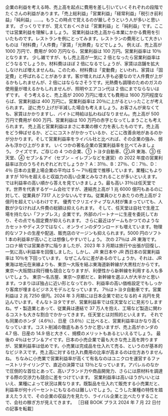 ###

企業の利益を考える時、売上高を起点に費用を差し引いていくそれぞれの段階でたくさんの利益があります。「売上総利益」「営業利益」「経常利益」「税引き前利益」「純利益」……。もうこの時点で覚えるのが厳しそうという人が多いと思います。
ざっくりですが、覚えておくべきは「営業利益」と「純利益」です。ここでは営業利益を理解しましょう。
営業利益は売上高から本業にかかる費用を引いたものです。レストランを例にとってみます。レストランの費用として大きいものは「材料費」「人件費」「家賃」「光熱費」などでしょう。
例えば、売上高が 1000 万円で、費用が 900 万円なら、営業利益は 100 万円。営業利益率は 10％となります。
少し雑ですが、もし売上高が一気に 2 倍となったら営業利益率はどうなるでしょうか。材料費はほぼ 2 倍になるでしょうが、家賃は店舗を拡大しなければ増えませんね。このため、材料費は「変動費」といわれ、家賃は「固定費」と呼ばれることがあります。客が増えれば人手も必要なので人件費が上がるかもしれませんが、2 倍にはならなさそうです。光熱費も調理のためのガスの使用量が増えるかもしれませんが、照明やエアコン代は 2 倍にまでならないはずです。
そう考えると、売上高が 2000 万円に増えても費用は 1600 万円程度ならば、営業利益は 400 万円に。営業利益率は 20％に上がるといったことが考えられます。
逆に売り上げが半減した場合も考えましょう。お客さんが来なくても、家賃はかかりますし、バイトに時給は払わねばなりません。売上高が 500 万円で費用が 600 万円、営業利益は 100 万円の赤字となってしまうことも考えられます。
売上高と営業利益はまさに本業の稼ぐ力を表したものです。売上高をどう伸ばせるか、どこにコストがかかっているか、どこに改善余地があるのかが分かります。そして営業利益率をライバル社と比べれば、その企業の強み、弱みも浮かび上がります。
いくつかの著名企業の営業利益率を比べてみましょう。
クイズです。ご存じの 4 つの企業、① トヨタ自動車、②JR 東海、③ 任天堂、④ セブン＆アイ（セブン − イレブンなどを運営）の 2022 年度の営業利益率は次のうちそれぞれどれでしょうか？
A：31％、B：27％、C：7％、D：4％
日本の主要上場企業の平均は 5 ～ 7％程度で推移しています。業種にもよりますが 10％を超えると収益力の高い企業とみなされることが多いといえます。
では利益率の高い順から答えを見ていきましょう。最も高い 31％は任天堂です。世界を代表するゲーム会社ですが、連結売上高が 1 兆 6000 億円もあるのに対して、従業員が 7317 人と少ないんですね。従業員ひとりあたりの売上高が 2 億円を超えているわけです。
優秀でクリエイティブな人材が集まっていても、人数が少なければ人件費の総額は抑えられます。
そして、任天堂は自社で生産工場を持たない「ファブレス」企業です。外部のパートナーに生産を委託しており、その点でも固定費が抑えられます。
さらに最近はゲームもかつてのようなカセットやディスクではなく、オンラインのダウンロードも増えています。物理的なソフトの生産や配送、販売店のマージンも抑えられます。5000 円のソフト 1 本の利益率が高いことは想像しやすいでしょう。
次の 27％は JR 東海です。コロナ禍では営業赤字に陥りましたが、2023 年 3 月期は旅行や出張が回復し、一気に高い利益率を回復しました。しかし、JR 東日本や JR 西日本の営業利益率は 10％を下回っています。
なぜこんなに差があるのでしょうか。それは、JR 東海は地元在来線よりも、東京～大阪を結ぶ東海道新幹線が大黒柱だからです。東京～大阪間は飛行機も競合となりますが、利便性から新幹線を利用する人も多いでしょう。
東京～名古屋、東京～京都だと、新幹線を選ぶ人が大半かと思います。つまりほぼ独占に近い形となっており、利益率の高い価格設定でもしっかり客席が埋まるビジネスモデルとなっています。
7％はトヨタ自動車です。営業利益は 2 兆 7250 億円。2024 年 3 月期には日本企業で初となる約 4 兆円を見込んでいます。そんなトヨタですが、営業利益率では任天堂などに見劣りしますね。ザ・製造業とあって、従業員は連結で 37 万人を抱え、工場など製造に関わるコストも大きな割合でかかってきます。任天堂とは対照的といえます。
それでも同業のホンダ（4.6％）、日産（3.6％）に比べると、営業利益率はかなり高くなっています。コスト削減の徹底もあろうかと思いますが、売上高がホンダの 4.7 倍、日産の 14.9 倍と大きく、規模のメリットもあるといえるでしょう。
最後の 4％はセブン＆アイです。日本の小売企業で最も大きな売上高を誇りますが、営業利益率は低めです。小売業は完成品を仕入れて売る、というのが基本的なビジネスです。売上高に対する仕入れ費用の比率が高まるのは仕方ありませんね。
ちなみに小売業で営業利益率が高くて有名なのはユニクロを運営するファーストリテイリングで、直近の決算では 13％となっています。アパレルのなかで圧倒的な首位とあって、高いブランド力や商品開発力、さらには原材料を調達する際の交渉力も競合に差をつけています。
営業利益率は高いほうがいいとはいえ、業種によって状況は異なります。既製品を仕入れて販売する小売業だと、利益率が何十パーセントにもなるのは難しいでしょう。こうした業種の特性を踏まえたうえで、その企業の収益力を見たり、ライバル企業と比べたりすることで、会社の稼ぎ方が見えてきます。
［日経 BOOK プラス 2024 年 7 月 22 日付の記事を転載］
